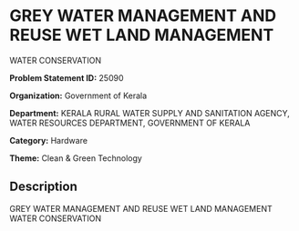 # GREY WATER MANAGEMENT AND REUSE WET LAND MANAGEMENT
WATER CONSERVATION

**Problem Statement ID:** 25090

**Organization:** Government of Kerala

**Department:** KERALA RURAL WATER SUPPLY AND SANITATION AGENCY, WATER RESOURCES DEPARTMENT, GOVERNMENT OF KERALA

**Category:** Hardware

**Theme:** Clean & Green Technology

## Description

GREY WATER MANAGEMENT AND REUSE WET LAND MANAGEMENT WATER CONSERVATION

